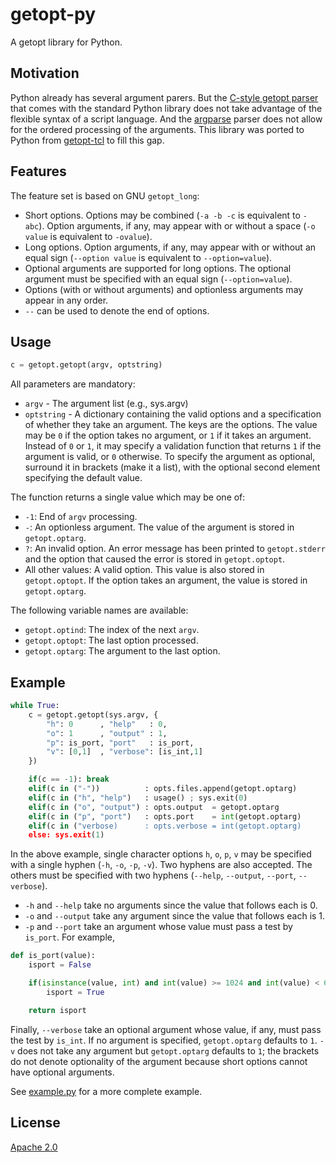 # getopt-py
A getopt library for Python.


## Motivation

Python already has several argument parers. But the [C-style getopt parser]
that comes with the standard Python library does not take advantage of the
flexible syntax of a script language. And the [argparse] parser does not allow
for the ordered processing of the arguments. This library was ported to Python
from [getopt-tcl] to fill this gap.


## Features

The feature set is based on GNU `getopt_long`:

- Short options. Options may be combined (`-a -b -c` is equivalent to `-abc`).
  Option arguments, if any, may appear with or without a space (`-o value` is
  equivalent to `-ovalue`).
- Long options. Option arguments, if any, may appear with or without an equal sign
  (`--option value` is equivalent to `--option=value`).
- Optional arguments are supported for long options. The optional argument must
  be specified with an equal sign (`--option=value`).
- Options (with or without arguments) and optionless arguments may appear in
  any order.
- `--` can be used to denote the end of options.


## Usage
```python
c = getopt.getopt(argv, optstring)
```

All parameters are mandatory:
- `argv` - The argument list (e.g., sys.argv)
- `optstring` - A dictionary containing the valid options and a specification
  of whether they take an argument. The keys are the options. The value may be
  `0` if the option takes no argument, or `1` if it takes an argument. Instead
  of `0` or `1`, it may specify a validation function that returns `1` if the
  argument is valid, or `0` otherwise. To specify the argument as optional,
  surround it in brackets (make it a list), with the optional second element
  specifying the default value.

The function returns a single value which may be one of:
- `-1`: End of `argv` processing.
- `-`: An optionless argument. The value of the argument is stored in `getopt.optarg`.
- `?`: An invalid option. An error message has been printed to `getopt.stderr` and the
  option that caused the error is stored in `getopt.optopt`.
- All other values: A valid option. This value is also stored in `getopt.optopt`. If
  the option takes an argument, the value is stored in `getopt.optarg`.

The following variable names are available:
- `getopt.optind`: The index of the next `argv`.
- `getopt.optopt`: The last option processed.
- `getopt.optarg`: The argument to the last option.


## Example
```python
while True:
    c = getopt.getopt(sys.argv, {
        "h": 0      , "help"   : 0,
        "o": 1      , "output" : 1,
        "p": is_port, "port"   : is_port,
        "v": [0,1]  , "verbose": [is_int,1]
    })

    if(c == -1): break
    elif(c in ("-"))          : opts.files.append(getopt.optarg)
    elif(c in ("h", "help")   : usage() ; sys.exit(0)
    elif(c in ("o", "output") : opts.output  = getopt.optarg
    elif(c in ("p", "port")   : opts.port    = int(getopt.optarg)
    elif(c in ("verbose)      : opts.verbose = int(getopt.optarg)
    else: sys.exit(1)
```

In the above example, single character options `h`, `o`, `p`, `v` may be
specified with a single hyphen (`-h`, `-o`, `-p`, `-v`). Two hyphens are also
accepted. The others must be specified with two hyphens (`--help`,
`--output`, `--port`, `--verbose`).

- `-h` and `--help` take no arguments since the value that follows each is 0.
- `-o` and `--output` take any argument since the value that follows each is 1.
- `-p` and `--port` take an argument whose value must pass a test by `is_port`.
  For example,

```python
def is_port(value):
    isport = False

    if(isinstance(value, int) and int(value) >= 1024 and int(value) < 65536):
        isport = True

    return isport
```

Finally, `--verbose` take an optional argument whose value, if any, must pass
the test by `is_int`. If no argument is specified, `getopt.optarg` defaults to
`1`. `-v` does not take any argument but `getopt.optarg` defaults to `1`; the
brackets do not denote optionality of the argument because short options cannot
have optional arguments.

See [example.py] for a more complete example.


## License

[Apache 2.0]


[C-style getopt parser]: <https://docs.python.org/3.1/library/getopt.html>
[argparse]: <https://docs.python.org/3/library/argparse.html>
[getopt-tcl]: <https://github.com/markuskimius/getopt-tcl/>
[example.py]: <https://github.com/markuskimius/getopt-py/blob/master/test/example.py>
[Apache 2.0]: <https://github.com/markuskimius/getopt-py/blob/master/LICENSE>

